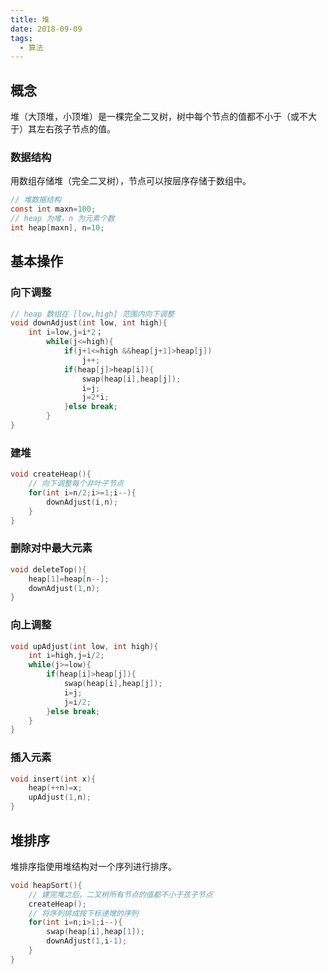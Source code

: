 ```yaml
---
title: 堆
date: 2018-09-09
tags:
  - 算法
---
```


## 概念

堆（大顶堆，小顶堆）是一棵完全二叉树，树中每个节点的值都不小于（或不大于）其左右孩子节点的值。

### 数据结构

用数组存储堆（完全二叉树），节点可以按层序存储于数组中。

```C
// 堆数据结构
const int maxn=100;
// heap 为堆，n 为元素个数
int heap[maxn], n=10;
```

## 基本操作

### 向下调整

```C
// heap 数组在 [low,high] 范围内向下调整
void downAdjust(int low, int high){
    int i=low,j=i*2；
        while(j<=high){
            if(j+1<=high &&heap[j+1]>heap[j])
                j++;
            if(heap[j]>heap[i]){
                swap(heap[i],heap[j]);
                i=j;
                j=2*i;
            }else break;
        }
}
```

### 建堆

```C
void createHeap(){
    // 向下调整每个非叶子节点
    for(int i=n/2;i>=1;i--){
        downAdjust(i,n);
    }
}
```

### 删除对中最大元素

```C
void deleteTop(){
    heap[1]=heap[n--];
    downAdjust(1,n);
}
```

### 向上调整

```C
void upAdjust(int low, int high){
    int i=high,j=i/2;
    while(j>=low){
        if(heap[i]>heap[j]){
            swap(heap[i],heap[j]);
            i=j;
            j=i/2;
        }else break;
    }
}
```

### 插入元素

```C
void insert(int x){
    heap(++n)=x;
    upAdjust(1,n);
}
```

## 堆排序

堆排序指使用堆结构对一个序列进行排序。

```C
void heapSort(){
    // 建完堆之后，二叉树所有节点的值都不小于孩子节点
    createHeap();
    // 将序列排成按下标递增的序列
    for(int i=n;i>1;i--){
        swap(heap[i],heap[1]);
        downAdjust(1,i-1);
    }
}
```

